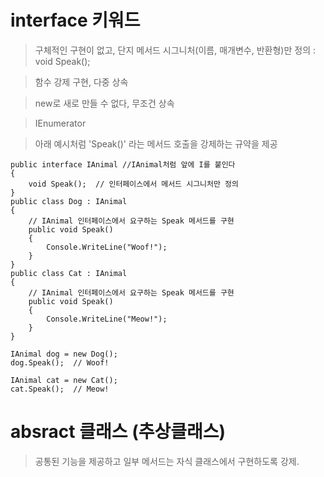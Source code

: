 # interface 키워드
> 구체적인 구현이 없고, 단지 메서드 시그니처(이름, 매개변수, 반환형)만 정의 : void Speak();

> 함수 강제 구현, 다중 상속

> new로 새로 만들 수 없다, 무조건 상속

> IEnumerator 

> 아래 예시처럼 'Speak()' 라는 메서드 호출을 강제하는 규약을 제공
```
public interface IAnimal //IAnimal처럼 앞에 I를 붙인다
{
    void Speak();  // 인터페이스에서 메서드 시그니처만 정의
}
public class Dog : IAnimal
{
    // IAnimal 인터페이스에서 요구하는 Speak 메서드를 구현
    public void Speak()
    {
        Console.WriteLine("Woof!");
    }
}
public class Cat : IAnimal
{
    // IAnimal 인터페이스에서 요구하는 Speak 메서드를 구현
    public void Speak()
    {
        Console.WriteLine("Meow!");
    }
}

IAnimal dog = new Dog();
dog.Speak();  // Woof!

IAnimal cat = new Cat();
cat.Speak();  // Meow!
```
# absract 클래스 (추상클래스)
> 공통된 기능을 제공하고 일부 메서드는 자식 클래스에서 구현하도록 강제.
